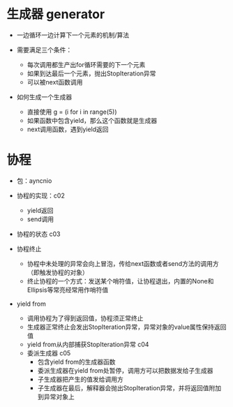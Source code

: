 # 生成器 generator
- 一边循环一边计算下一个元素的机制/算法
- 需要满足三个条件：
    - 每次调用都生产出for循环需要的下一个元素
    - 如果到达最后一个元素，抛出StopIteration异常
    - 可以被next函数调用
    
- 如何生成一个生成器
    - 直接使用 g = (i for i in range(5))
    - 如果函数中包含yield，那么这个函数就是生成器
    - next调用函数，遇到yield返回

# 协程
- 包：ayncnio
- 协程的实现：c02
    - yield返回
    - send调用
    
- 协程的状态 c03

- 协程终止
    - 协程中未处理的异常会向上冒泡，传给next函数或者send方法的调用方（即触发协程的对象）
    - 终止协程的一个方式：发送某个哨符值，让协程退出，内置的None和Ellipsis等常亮经常用作哨符值
    
- yield from
    - 调用协程为了得到返回值，协程须正常终止
    - 生成器正常终止会发出StopIteration异常，异常对象的value属性保持返回值
    - yield from从内部捕获StopIteration异常 c04
    - 委派生成器 c05
        - 包含yield from的生成器函数
        - 委派生成器在yield from处暂停，调用方可以把数据发给子生成器
        - 子生成器把产生的值发给调用方
        - 子生成器在最后，解释器会抛出StopIteration异常，并将返回值附加到异常对象上